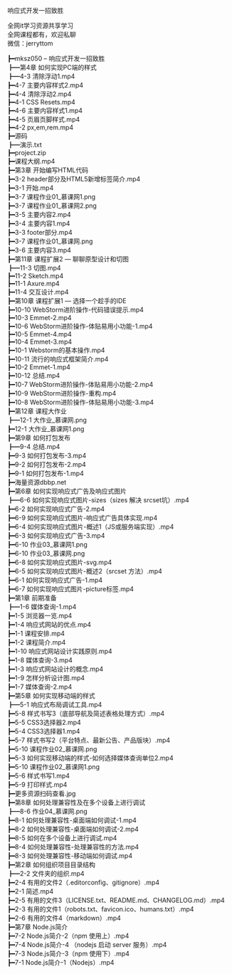 响应式开发一招致胜

全网it学习资源共享学习<br>全网课程都有，欢迎私聊<br>微信：jerryttom<br>

┣━mksz050 – 响应式开发一招致胜<br> ┣━第4章 如何实现PC端的样式<br> ┣━4-3 清除浮动1.mp4<br> ┣━4-7 主要内容样式2.mp4<br> ┣━4-4 清除浮动2.mp4<br> ┣━4-1 CSS Resets.mp4<br> ┣━4-6 主要内容样式1.mp4<br> ┣━4-5 页眉页脚样式.mp4<br> ┣━4-2 px,em,rem.mp4<br> ┣━源码<br> ┣━演示.txt<br> ┣━project.zip<br> ┣━课程大纲.mp4<br> ┣━第3章 开始编写HTML代码<br> ┣━3-2 header部分及HTML5新增标签简介.mp4<br> ┣━3-1 开始.mp4<br> ┣━3-7 课程作业01_慕课网1.png<br> ┣━3-7 课程作业01_慕课网2.png<br> ┣━3-5 主要内容2.mp4<br> ┣━3-4 主要内容1.mp4<br> ┣━3-3 footer部分.mp4<br> ┣━3-7 课程作业01_慕课网.png<br> ┣━3-6 主要内容3.mp4<br> ┣━第11章 课程扩展2 — 聊聊原型设计和切图<br> ┣━11-3 切图.mp4<br> ┣━11-2 Sketch.mp4<br> ┣━11-1 Axure.mp4<br> ┣━11-4 交互设计.mp4<br> ┣━第10章 课程扩展1 — 选择一个趁手的IDE<br> ┣━10-10 WebStorm进阶操作-代码错误提示.mp4<br> ┣━10-3 Emmet-2.mp4<br> ┣━10-6 WebStorm进阶操作-体贴易用小功能-1.mp4<br> ┣━10-5 Emmet-4.mp4<br> ┣━10-4 Emmet-3.mp4<br> ┣━10-1 Webstorm的基本操作.mp4<br> ┣━10-11 流行的响应式框架简介.mp4<br> ┣━10-2 Emmet-1.mp4<br> ┣━10-12 总结.mp4<br> ┣━10-7 WebStorm进阶操作-体贴易用小功能-2.mp4<br> ┣━10-9 WebStorm进阶操作-重构.mp4<br> ┣━10-8 WebStorm进阶操作-体贴易用小功能-3.mp4<br> ┣━第12章 课程大作业<br> ┣━12-1 大作业_慕课网.png<br> ┣━12-1 大作业_慕课网1.png<br> ┣━第9章 如何打包发布<br> ┣━9-4 总结.mp4<br> ┣━9-3 如何打包发布-3.mp4<br> ┣━9-2 如何打包发布-2.mp4<br> ┣━9-1 如何打包发布-1.mp4<br> ┣━海量资源dbbp.net<br> ┣━第6章 如何实现响应式广告及响应式图片<br> ┣━6-6 如何实现响应式图片-sizes（sizes 解决 srcset坑）.mp4<br> ┣━6-2 如何实现响应式广告-2.mp4<br> ┣━6-9 如何实现响应式图片-响应式广告具体实现.mp4<br> ┣━6-4 如何实现响应式图片-概述1（JS或服务端实现）.mp4<br> ┣━6-3 如何实现响应式广告-3.mp4<br> ┣━6-10 作业03_慕课网1.png<br> ┣━6-10 作业03_慕课网.png<br> ┣━6-8 如何实现响应式图片-svg.mp4<br> ┣━6-5 如何实现响应式图片-概述2（srcset 方法）.mp4<br> ┣━6-1 如何实现响应式广告-1.mp4<br> ┣━6-7 如何实现响应式图片-picture标签.mp4<br> ┣━第1章 前期准备<br> ┣━1-6 媒体查询-1.mp4<br> ┣━1-5 浏览器一览.mp4<br> ┣━1-4 响应式网站的优点.mp4<br> ┣━1-1 课程安排.mp4<br> ┣━1-2 课程简介.mp4<br> ┣━1-10 响应式网站设计实践原则.mp4<br> ┣━1-8 媒体查询-3.mp4<br> ┣━1-3 响应式网站设计的概念.mp4<br> ┣━1-9 怎样分析设计图.mp4<br> ┣━1-7 媒体查询-2.mp4<br> ┣━第5章 如何实现移动端的样式<br> ┣━5-1 响应式布局调试工具.mp4<br> ┣━5-8 样式书写3（底部导航及简述表格处理方式）.mp4<br> ┣━5-5 CSS3选择器2.mp4<br> ┣━5-4 CSS3选择器1.mp4<br> ┣━5-7 样式书写2（平台特点、最新公告、产品版块）.mp4<br> ┣━5-10 课程作业02_慕课网.png<br> ┣━5-3 如何实现移动端的样式-如何选择媒体查询单位2.mp4<br> ┣━5-10 课程作业02_慕课网1.png<br> ┣━5-6 样式书写1.mp4<br> ┣━5-9 打印样式.mp4<br> ┣━更多资源扫码查看.jpg<br> ┣━第8章 如何处理兼容性及在多个设备上进行调试<br> ┣━8-6 作业04_慕课网.png<br> ┣━8-1 如何处理兼容性-桌面端如何调试-1.mp4<br> ┣━8-2 如何处理兼容性-桌面端如何调试-2.mp4<br> ┣━8-5 如何在多个设备上进行调试.mp4<br> ┣━8-4 如何处理兼容性-处理兼容性的方法.mp4<br> ┣━8-3 如何处理兼容性-移动端如何调试.mp4<br> ┣━第2章 如何组织项目目录结构<br> ┣━2-2 文件夹的组织.mp4<br> ┣━2-4 有用的文件2（.editorconfig、gitignore）.mp4<br> ┣━2-1 简述.mp4<br> ┣━2-5 有用的文件3（LICENSE.txt、README.md、CHANGELOG.md）.mp4<br> ┣━2-3 有用的文件1（robots.txt、favicon.ico、humans.txt）.mp4<br> ┣━2-6 有用的文件4（markdown）.mp4<br> ┣━第7章 Node.js简介<br> ┣━7-2 Node.js简介-2（npm 使用上）.mp4<br> ┣━7-4 Node.js简介-4 （nodejs 启动 server 服务）.mp4<br> ┣━7-3 Node.js简介-3（npm 使用下）.mp4<br> ┣━7-1 Node.js简介-1（Nodejs）.mp4